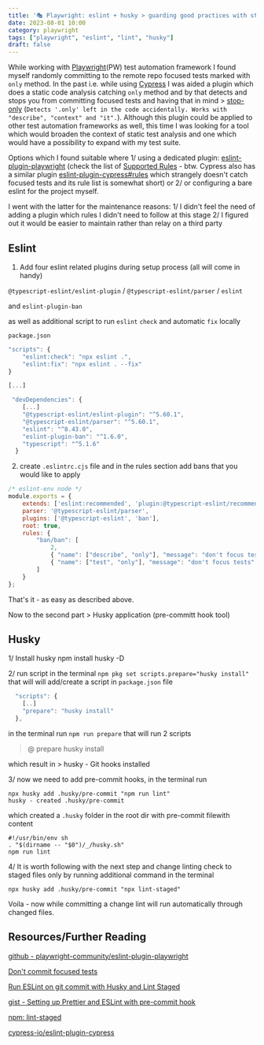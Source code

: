 ```yaml
---
title: '🎭 Playwright: eslint + husky > guarding good practices with static pre-commit checks of static code'
date: 2023-08-01 10:00
category: playwright
tags: ["playwright", "eslint", "lint", "husky"]
draft: false
---
```


While working with [Playwright](https://playwright.dev/)(PW) test automation framework I found myself randomly committing to the remote repo focused tests marked with `only` method. In the past i.e. while using [Cypress](https://docs.cypress.io/) I was aided a plugin which does a static code analysis catching `only` method and by that detects and stops you from committing focused tests and having that in mind > [stop-only](https://www.npmjs.com/package/stop-only) (`Detects '.only' left in the code accidentally. Works with "describe", "context" and "it".`). Although this plugin could be applied to other test automation frameworks as well, this time I was looking for a tool which would broaden the context of static test analysis and one which would have a possibility to expand with my test suite. 

Options which I found suitable where 1/ using a dedicated plugin: [eslint-plugin-playwright](https://github.com/playwright-community/eslint-plugin-playwright) (check the list of [Supported Rules](https://github.com/playwright-community/eslint-plugin-playwright#list-of-supported-rules) - btw. Cypress also has a similar plugin [eslint-plugin-cypress#rules](https://github.com/cypress-io/eslint-plugin-cypress#rules) which strangely doesn't catch focused tests and its rule list is somewhat short) or 2/ or configuring a bare eslint for the project myself.

I went with the latter for the maintenance reasons: 1/ I didn't feel the need of adding a plugin which rules I didn't need to follow at this stage 2/ I figured out it would be easier to maintain rather than relay on a third party  


## Eslint

1. Add four eslint related plugins during setup process (all will come in handy)

`@typescript-eslint/eslint-plugin` / `@typescript-eslint/parser` / `eslint`

and `eslint-plugin-ban`

as well as additional script to run `eslint` `check` and automatic `fix` locally 

`package.json`

```js
"scripts": {
    "eslint:check": "npx eslint .",
    "eslint:fix": "npx eslint . --fix"
}

[...]

 "devDependencies": {
    [...]
    "@typescript-eslint/eslint-plugin": "^5.60.1",
    "@typescript-eslint/parser": "^5.60.1",
    "eslint": "^8.43.0",
    "eslint-plugin-ban": "^1.6.0",
    "typescript": "^5.1.6"
  }
```


2. create `.eslintrc.cjs` file and in the rules section add bans that you would like to apply

```js
/* eslint-env node */
module.exports = {
    extends: ['eslint:recommended', 'plugin:@typescript-eslint/recommended'],
    parser: '@typescript-eslint/parser',
    plugins: ['@typescript-eslint', 'ban'],
    root: true,
    rules: {
        "ban/ban": [
            2,
            { "name": ["describe", "only"], "message": "don't focus tests" },
            { "name": ["test", "only"], "message": "don't focus tests" },
        ]
    }
};
````

That's it - as easy as described above. 

Now to the second part > Husky application (pre-committ hook tool)


## Husky

1/ Install husky
npm install husky -D


2/ run script in the terminal `npm pkg set scripts.prepare="husky install"` that will 
will add/create a script in `package.json` file

```js
  "scripts": {
    [..]
    "prepare": "husky install"
  },
```

in the terminal run `npm run prepare` that will run 2 scripts

> <project-name>@<project-version> prepare
> husky install

which result in > husky - Git hooks installed

3/ now we need to add pre-commit hooks, in the terminal run
```
npx husky add .husky/pre-commit "npm run lint"
husky - created .husky/pre-commit
```
which created a  `.husky` folder in the root dir with pre-commit filewith content

```
#!/usr/bin/env sh
. "$(dirname -- "$0")/_/husky.sh"
npm run lint
```

4/ It is worth following with the next step and change linting check to staged files only
by running additional command in the terminal

```
npx husky add .husky/pre-commit "npx lint-staged"
```

Voila - now while committing a change lint will run automatically through changed files.


## Resources/Further Reading

[github - playwright-community/eslint-plugin-playwright](https://github.com/playwright-community/eslint-plugin-playwright)


[Don't commit focused tests](https://timdeschryver.dev/blog/dont-commit-focused-tests#tslint)


[Run ESLint on git commit with Husky and Lint Staged](https://prabinpoudel.com.np/articles/run-eslint-on-git-commit-with-husky-and-lint-staged/)


[gist - Setting up Prettier and ESLint with pre-commit hook](https://gist.github.com/estorgio/e8bcaa8e87d0fcdcf85fdf598956e34c)


[npm: lint-staged](https://www.npmjs.com/package/lint-staged?activeTab=readme)

[cypress-io/eslint-plugin-cypress](https://github.com/cypress-io/eslint-plugin-cypress)